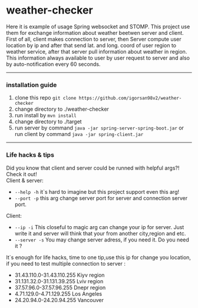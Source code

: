 # weather-checker


Here it is example of usage Spring websocket and STOMP. This project use them for exchange information about 
weather beetwen server and client. First of all, client makes connection to server, then Server compute user 
location by ip and after that send lat. and long. coord of user region to weather service, after that server 
pull information about weather in region. This information always available to user by user request to server
and also by auto-notification every 60 seconds.

<hr></hr>
<h3>installation guide</h3>
<ol>
  <li> 
    clone this repo <code>git clone https://github.com/igorsan98v2/weather-checker</code>
  </li>
  <li>change directory to ./weather-checker</li>
  <li>run install by <code>mvn install</code> </li>
  <li>change directory to ./target</li>
  <li>run server by command <code>java -jar spring-server-spring-boot.jar</code> 
      or run client by command <code>java -jar spring-client.jar </code>
  </li>
</ol>
<hr></hr>
<h3>Life hacks & tips</h3>
Did you know that client and server could be runned with helpful args?! Check it out!<br>
Client & server: 
<ul>
  <li><code>--help -h</code> it`s hard to imagine but this project support even this arg!</li>
  <li><code>--port -p</code> this arg change server port for server and connection server port.</li>
  
</ul>
Client:
<ul>
 <li><code>--ip -i</code> This closeful to magic arg can change your ip for server.
  Just write it and server will think that your from another city,region and etc. </li>
  <li><code>--server -s</code> You may change server adress, if you need it. Do you need it ?</li>
</ul>
It`s enough for life hacks, time to one tip,use this ip for change you location, if you need to test multiple connection to server :
<ul>
  <li>31.43.110.0-31.43.110.255  Kiyv region</li>
  <li>31.131.32.0-31.131.39.255  Lviv region</li>
  <li>37.57.96.0-37.57.96.255  Dnepr region</li>
  <li>4.71.129.0-4.71.129.255 Los Angeles </li>
  <li>24.20.94.0-24.20.94.255 Vancouver</li>
</ul>
